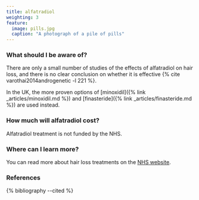 ```yaml
---
title: alfatradiol
weighting: 3
feature:
  image: pills.jpg
  caption: "A photograph of a pile of pills"
---
```


### What should I be aware of?

There are only a small number of studies of the effects of alfatradiol on hair loss, and there is no clear conclusion on whether it is effective {% cite varothai2014androgenetic -l 221 %}.

In the UK, the more proven options of [minoxidil]({% link _articles/minoxidil.md %}) and [finasteride]({% link _articles/finasteride.md %}) are used instead.

### How much will alfatradiol cost?

Alfatradiol treatment is not funded by the NHS.

### Where can I learn more?

You can read more about hair loss treatments on the [NHS website](http://www.nhs.uk/Conditions/Hair-loss/Pages/Treatment.aspx).

### References

{% bibliography --cited %}
